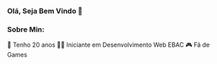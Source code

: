 ### Olá, Seja Bem Vindo 👋
### Sobre Min:
🥳 Tenho 20 anos
👨‍🎓 Iniciante em Desenvolvimento Web EBAC
🎮 Fã de Games 

